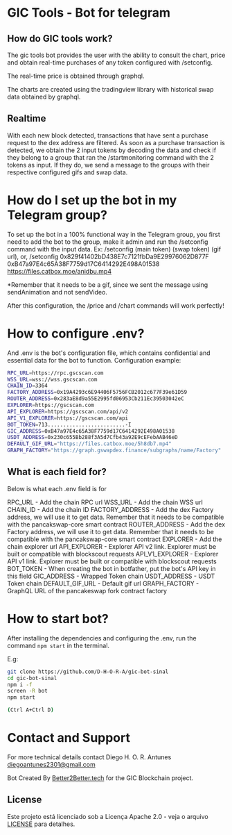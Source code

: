 # GIC Tools - Bot for telegram

## How do GIC tools work?

The gic tools bot provides the user with the ability to consult the chart, price and obtain real-time purchases of any token configured with /setconfig. 

The real-time price is obtained through graphql. 

The charts are created using the tradingview library with historical swap data obtained by graphql. 

## Realtime

With each new block detected, transactions that have sent a purchase request to the dex address are filtered. As soon as a purchase transaction is detected, we obtain the 2 input tokens by decoding the data and check if they belong to a group that ran the /startmonitoring command with the 2 tokens as input. If they do, we send a message to the groups with their respective configured gifs and swap data.

# How do I set up the bot in my Telegram group?

To set up the bot in a 100% functional way in the Telegram group, you first need to add the bot to the group, make it admin and run the /setconfig command with the input data. Ex: /setconfig (main token) (swap token) (gif url), or, /setconfig 0x829f41402bD438E7c7121fbDa9E29976062D877F 0xB47a97E4c65A38F7759d17C6414292E498A01538 https://files.catbox.moe/anidbu.mp4

*Remember that it needs to be a gif, since we sent the message using sendAnimation and not sendVideo.

After this configuration, the /price and /chart commands will work perfectly!

# How to configure .env?

And .env is the bot's configuration file, which contains confidential and essential data for the bot to function. Configuration example:

``` bash
RPC_URL=https://rpc.gscscan.com
WSS_URL=wss://wss.gscscan.com
CHAIN_ID=3364
FACTORY_ADDRESS=0x19A4293c6E94406F5756FCB2012c677F39e61D59
ROUTER_ADDRESS=0x283aE8d9a55E2995fd06953Cb211Ec39503042eC
EXPLORER=https://gscscan.com
API_EXPLORER=https://gscscan.com/api/v2
API_V1_EXPLORER=https://gscscan.com/api
BOT_TOKEN=713.........................-I
GIC_ADDRESS=0xB47a97E4c65A38F7759d17C6414292E498A01538
USDT_ADDRESS=0x230c655Bb288f3A5d7Cfb43a92E9cEFebAAB46eD
DEFAULT_GIF_URL="https://files.catbox.moe/5h8db7.mp4"
GRAPH_FACTORY="https://graph.gswapdex.finance/subgraphs/name/Factory"
```

## What is each field for?

Below is what each .env field is for

RPC_URL - Add the chain RPC url
WSS_URL - Add the chain WSS url
CHAIN_ID - Add the chain ID
FACTORY_ADDRESS - Add the dex Factory address, we will use it to get data. Remember that it needs to be compatible with the pancakswap-core smart contract
ROUTER_ADDRESS - Add the dex Factory address, we will use it to get data. Remember that it needs to be compatible with the pancakswap-core smart contract
EXPLORER - Add the chain explorer url
API_EXPLORER - Explorer API v2 link. Explorer must be built or compatible with blockscout requests
API_V1_EXPLORER - Explorer API v1 link. Explorer must be built or compatible with blockscout requests
BOT_TOKEN - When creating the bot in botfather, put the bot's API key in this field
GIC_ADDRESS - Wrapped Token chain
USDT_ADDRESS - USDT Token chain
DEFAULT_GIF_URL - Default gif url
GRAPH_FACTORY - GraphQL URL of the pancakeswap fork contract factory

# How to start bot?

After installing the dependencies and configuring the .env, run the command ```npm start``` in the terminal.

E.g:
``` bash
git clone https://github.com/D-H-O-R-A/gic-bot-sinal
cd gic-bot-sinal
npm i -f
screen -R bot
npm start

(Ctrl A+Ctrl D)
````

# Contact and Support

For more technical details contact Diego H. O. R. Antunes <diegoantunes2301@gmail.com>

Bot Created By [Better2Better.tech](https://better2better.tech) for the GIC Blockchain project.

## License

Este projeto está licenciado sob a Licença Apache 2.0 - veja o arquivo [LICENSE](./LICENSE) para detalhes.
